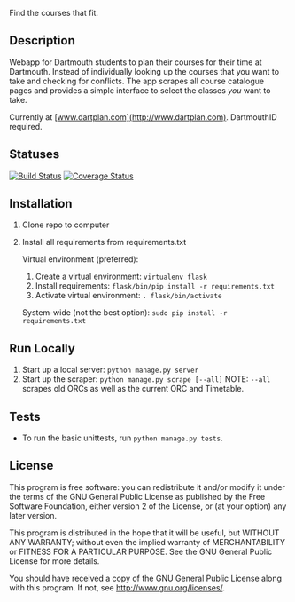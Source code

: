 Find the courses that fit.

## Description
Webapp for Dartmouth students to plan their courses for their time at Dartmouth. Instead of individually looking up the courses that you want to take and checking for conflicts. The app scrapes all course catalogue pages and provides a simple interface to select the classes _you_ want to take.

Currently at [www.dartplan.com](http://www.dartplan.com). DartmouthID required.

## Statuses
[![Build Status](https://travis-ci.org/alexgerstein/dartmouth-major-planner.svg?branch=master)](https://travis-ci.org/alexgerstein/dartmouth-major-planner)
[![Coverage Status](https://coveralls.io/repos/alexgerstein/dartmouth-major-planner/badge.svg?branch=master)](https://coveralls.io/r/alexgerstein/dartmouth-major-planner?branch=master)

## Installation
1. Clone repo to computer
2. Install all requirements from requirements.txt

	Virtual environment (preferred):
	1. Create a virtual environment: ```virtualenv flask```
	2. Install requirements: ```flask/bin/pip install -r requirements.txt```
	3. Activate virtual environment: ```. flask/bin/activate```

	System-wide (not the best option): ```sudo pip install -r requirements.txt```

## Run Locally
1. Start up a local server: ```python manage.py server```
2. Start up the scraper: ```python manage.py scrape [--all]``` NOTE: ```--all``` scrapes old ORCs as well as the current ORC and Timetable.

## Tests
* To run the basic unittests, run ```python manage.py tests```.

## License
This program is free software: you can redistribute it and/or modify it under the terms of the GNU General Public License as published by the Free Software Foundation, either version 2 of the License, or (at your option) any later version.

This program is distributed in the hope that it will be useful, but WITHOUT ANY WARRANTY; without even the implied warranty of MERCHANTABILITY or FITNESS FOR A PARTICULAR PURPOSE. See the GNU General Public License for more details.

You should have received a copy of the GNU General Public License along with this program. If not, see http://www.gnu.org/licenses/.

